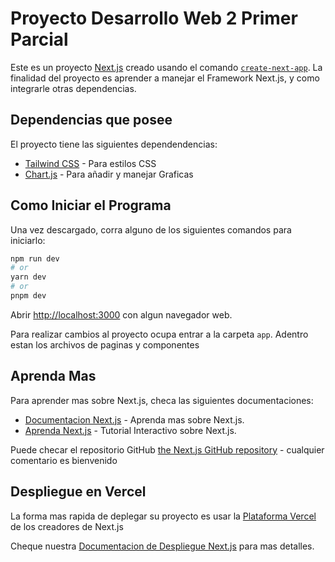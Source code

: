 # Proyecto Desarrollo Web 2 Primer Parcial

Este es un proyecto [Next.js](https://nextjs.org/) creado usando el comando [`create-next-app`](https://github.com/vercel/next.js/tree/canary/packages/create-next-app).
La finalidad del proyecto es aprender a manejar el Framework Next.js, y como integrarle otras dependencias.

## Dependencias que posee

El proyecto tiene las siguientes dependendencias:

- [Tailwind CSS](https://tailwindcss.com/) - Para estilos CSS
- [Chart.js](https://www.chartjs.org/) - Para añadir y manejar Graficas

## Como Iniciar el Programa

Una vez descargado, corra alguno de los siguientes comandos para iniciarlo:

```bash
npm run dev
# or
yarn dev
# or
pnpm dev
```

Abrir [http://localhost:3000](http://localhost:3000) con algun navegador web.

Para realizar cambios al proyecto ocupa entrar a la carpeta `app`. Adentro estan los archivos de paginas y componentes

## Aprenda Mas

Para aprender mas sobre Next.js, checa las siguientes documentaciones:

- [Documentacion Next.js](https://nextjs.org/docs) - Aprenda mas sobre Next.js.
- [Aprenda Next.js](https://nextjs.org/learn) - Tutorial Interactivo sobre Next.js.

Puede checar el repositorio GitHub [the Next.js GitHub repository](https://github.com/vercel/next.js/) - cualquier comentario es bienvenido

## Despliegue en Vercel

La forma mas rapida de deplegar su proyecto es usar la [Plataforma Vercel](https://vercel.com/new?utm_medium=default-template&filter=next.js&utm_source=create-next-app&utm_campaign=create-next-app-readme) de los creadores de Next.js

Cheque nuestra [Documentacion de Despliegue Next.js](https://nextjs.org/docs/deployment) para mas detalles.
